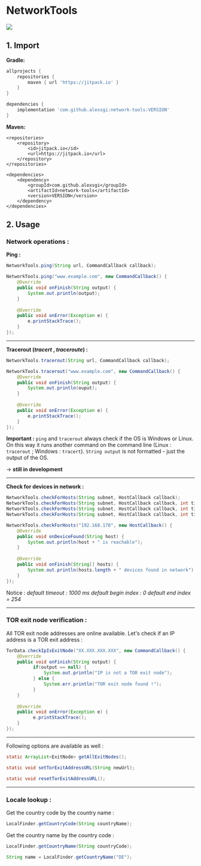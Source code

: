 # NetworkTools

[![](https://jitpack.io/v/alexsgi/network-tools.svg)](https://jitpack.io/#alexsgi/network-tools)

## 1. Import

**Gradle:**
```gradle
allprojects {
	repositories {
		maven { url 'https://jitpack.io' }
	}
}
```
```gradle
dependencies {
	implementation 'com.github.alexsgi:network-tools:VERSION'
}
```
**Maven:**
```maven
<repositories>
	<repository>
		<id>jitpack.io</id>
		<url>https://jitpack.io</url>
	</repository>
</repositories>
```
```maven
<dependencies>
	<dependency>
	    <groupId>com.github.alexsgi</groupId>
	    <artifactId>network-tools</artifactId>
	    <version>VERSION</version>
	</dependency>
</dependencies>
```

## 2. Usage

###  Network operations :
 
 **Ping :**
 ```java
NetworkTools.ping(String url, CommandCallback callback);
```
```java
NetworkTools.ping("www.example.com", new CommandCallback() {  
	@Override  
	public void onFinish(String output) {  
		System.out.println(output);  
	}  
  
	@Override  
	public void onError(Exception e) {  
		e.printStackTrace();
	}  
});
```
---

**Tracerout (*tracert* , *traceroute*) :**
```java
NetworkTools.tracerout(String url, CommandCallback callback);
```
```java
NetworkTools.tracerout("www.example.com", new CommandCallback() {  
	@Override  
	public void onFinish(String output) {  
		System.out.println(ouput);
	}  
  
	@Override  
    public void onError(Exception e) {  
	    e.printStackTrace();
	}  
});
```
**Important :** 
```ping```  and  ```tracerout``` always check if the OS is Windows or Linux. On this way it runs another command on the command line (Linux : ```tracerout``` ; Windows : ```tracert```). ```String output``` is not formatted - just the output of the OS.

→ **still in development**

---

**Check for devices in network :** 
```java
NetworkTools.checkForHosts(String subnet, HostCallback callback);
NetworkTools.checkForHosts(String subnet, HostCallback callback, int timeout);
NetworkTools.checkForHosts(String subnet, HostCallback callback, int timeout, int beginIndex);
NetworkTools.checkForHosts(String subnet, HostCallback callback, int timeout, int beginIndex, int endIndex);
```
```java
NetworkTools.checkForHosts("192.168.178", new HostCallback() {  
    @Override  
    public void onDeviceFound(String host) {  
        System.out.println(host + " is reachable");
    }  
  
    @Override  
    public void onFinish(String[] hosts) {  
	    System.out.println(hosts.length + " devices found in network");
    }  
});
```
Notice :
*default timeout : 1000 ms
default begin index : 0
default end index = 254*

---

### TOR exit node verification :

All TOR exit node addresses are online available. Let's check if an IP address is a TOR exit address :
```java
TorData.checkIpIsExitNode("XX.XXX.XXX.XXX", new CommandCallback() {  
    @Override  
    public void onFinish(String output) {  
          if(output == null) {
	          System.out.println("IP is not a TOR exit node");
	      } else {
			  System.err.println("TOR exit node found !");
		  }
    }  
  
    @Override  
    public void onError(Exception e) { 
	      e.printStackTrace();
    }  
});
```
----

Following options are available as well :
```java
static ArrayList<ExitNode> getAllExitNodes();
```
```java
static void setTorExitAddressURL(String newUrl);
```
```java
static void resetTorExitAddressURL();
```

---

### Locale lookup :

Get the country code by the country name :
```java
LocalFinder.getCountryCode(String countryName);
```
Get the country name by the country code :
```java
LocalFinder.getCountryName(String countryCode);
```
```java
String name = LocalFinder.getCountryName("DE");
```
